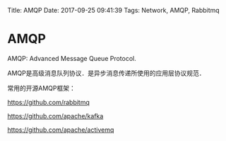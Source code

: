 Title: AMQP
Date: 2017-09-25 09:41:39
Tags: Network, AMQP, Rabbitmq



# AMQP


AMQP: Advanced Message Queue Protocol.

AMQP是高级消息队列协议．是异步消息传递所使用的应用层协议规范．

常用的开源AMQP框架：

<https://github.com/rabbitmq>

<https://github.com/apache/kafka>

<https://github.com/apache/activemq>


